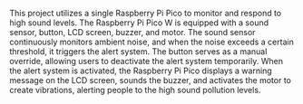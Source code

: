 This project utilizes a single Raspberry Pi Pico to monitor and respond to high sound levels. The Raspberry Pi Pico W is equipped with a sound sensor, button, LCD screen, buzzer, and motor. The sound sensor continuously monitors ambient noise, and when the noise exceeds a certain threshold, it triggers the alert system. The button serves as a manual override, allowing users to deactivate the alert system temporarily.
When the alert system is activated, the Raspberry Pi Pico displays a warning message on the LCD screen, sounds the buzzer, and activates the motor to create vibrations, alerting people to the high sound pollution levels.

